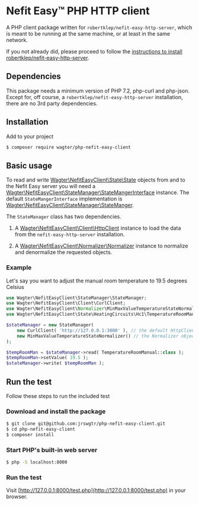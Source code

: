 # Nefit Easy™ PHP HTTP client
A PHP client package written for ```robertklep/nefit-easy-http-server```, 
which is meant to be running at the same machine, or at least in the same network.

If you not already did, please proceed to follow 
the [instructions to install robertklep/nefit-easy-http-server](https://github.com/robertklep/nefit-easy-http-server).

## Dependencies
This package needs a minimum version of PHP 7.2, php-curl and php-json. Except for, off course, 
a ```robertklep/nefit-easy-http-server``` installation, there are no 3rd party dependencies.

## Installation
Add to your project

```bash
$ composer require wagter/php-nefit-easy-client
```

## Basic usage

To read and write [Wagter\NefitEasyClient\State\State](https://github.com/jrswgtr/php-nefit-easy-client/blob/master/src/State/State.php) objects from and to the 
Nefit Easy server you will need a [Wagter\NefitEasyClient\StateManager\StateMangerInterface](https://github.com/jrswgtr/php-nefit-easy-client/blob/master/src/StateManager/StateManagerInterface.php) instance. 
The default  ```StateMangerInterface``` implementation is [Wagter\NefitEasyClient\StateManager\StateManger](https://github.com/jrswgtr/php-nefit-easy-client/blob/master/src/StateManager/StateManager.php).

The ```StateManager``` class has two dependencies. 

1. A [Wagter\NefitEasyClient\Client\HttpClient](https://github.com/jrswgtr/php-nefit-easy-client/blob/master/src/Client/HttpClient.php) instance to load the data 
from the ```nefit-easy-http-server``` installation. 

2. A [Wagter\NefitEasyClient\Normalizer\Normalizer](https://github.com/jrswgtr/php-nefit-easy-client/blob/master/src/Normalizer/Normalizer.php) instance to normalize 
and denormalize the requested objects.

### Example
Let's say you want to adjust the manual room temperature to 19.5 degrees Celsius

```php
use Wagter\NefitEasyClient\StateManager\StateManager;
use Wagter\NefitEasyClient\Client\CurlClient;
use Wagter\NefitEasyClient\Normalizer\MinMaxValueTemperatureStateNormalizer;
use Wagter\NefitEasyClient\State\HeatingCircuits\Hc1\TemperatureRoomManual;

$stateManager = new StateManager(
    new CurlClient( 'http://127.0.0.1:3000' ), // the default HttpClient implementation
    new MinMaxValueTemperatureStateNormalizer() // the Normalizer object
);

$tempRoomMan = $stateManager->read( TemperatureRoomManual::class );
$tempRoomMan->setValue( 19.5 );
$stateManager->write( $tempRoomMan );
```

## Run the test
Follow these steps to run the included test
### Download and install the package
```bash
$ git clone git@github.com:jrswgtr/php-nefit-easy-client.git
$ cd php-nefit-easy-client
$ composer install
```
### Start PHP's built-in web server
```bash
$ php -S localhost:8000
```
### Run the test
Visit [http://127.0.0.1:8000/test.php](http://127.0.0.1:8000/test.php) in your browser.
